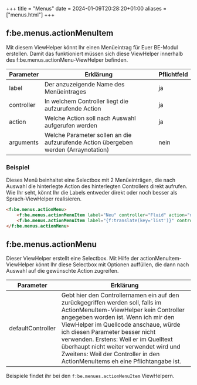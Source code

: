 +++
title = "Menus"
date = 2024-01-09T20:28:20+01:00
aliases = ["menus.html"]
+++

## f:be.menus.actionMenuItem

Mit diesem ViewHelper könnt Ihr einen Menüeintrag für Euer BE-Modul erstellen. Damit das funktioniert müssen sich diese ViewHelper innerhalb des f:be.menus.actionMenu-ViewHelper befinden.

| Parameter | Erklärung | Pflichtfeld |
|-----------|-----------|-------------|
| label | Der anzuzeigende Name des Menüeintrages | ja |
| controller | In welchem Controller liegt die aufzurufende Action | ja |
| action | Welche Action soll nach Auswahl aufgerufen werden | ja |
| arguments | Welche Parameter sollen an die aufzurufende Action übergeben werden (Arraynotation) | nein |

### Beispiel

Dieses Menü beinhaltet eine Selectbox mit 2 Menüeinträgen, die nach Auswahl die hinterlegte Action des hinterlegten Controllers direkt aufrufen. Wie Ihr seht, könnt Ihr die Labels entweder direkt oder noch besser als Sprach-ViewHelper realisieren.

```html
<f:be.menus.actionMenu>
    <f:be.menus.actionMenuItem label="Neu" controller="Fluid" action="new" />
    <f:be.menus.actionMenuItem label="{f:translate(key='list')}" controller="Fluid" action="list" />
</f:be.menus.actionMenu>
```

## f:be.menus.actionMenu

Dieser ViewHelper erstellt eine Selectbox. Mit Hilfe der actionMenuItem-ViewHelper könnt Ihr diese Selectbox mit Optionen auffüllen, die dann nach Auswahl auf die gewünschte Action zugreifen.

| Parameter | Erklärung |
|-----------|-----------|
| defaultController | Gebt hier den Controllernamen ein auf den zurückgegriffen werden soll, falls im ActionMenuItem-ViewHelper kein Controller angegeben worden ist. Wenn ich mir den ViewHelper im Quellcode anschaue, würde ich diesen Parameter besser nicht verwenden. Erstens: Weil er im Quelltext überhaupt nicht weiter verwendet wird und Zweitens: Weil der Controller in den ActionMenuItems eh eine Pflichtangabe ist. |

Beispiele findet ihr bei den `f:be.menues.actionMenuItem` ViewHelpern.
